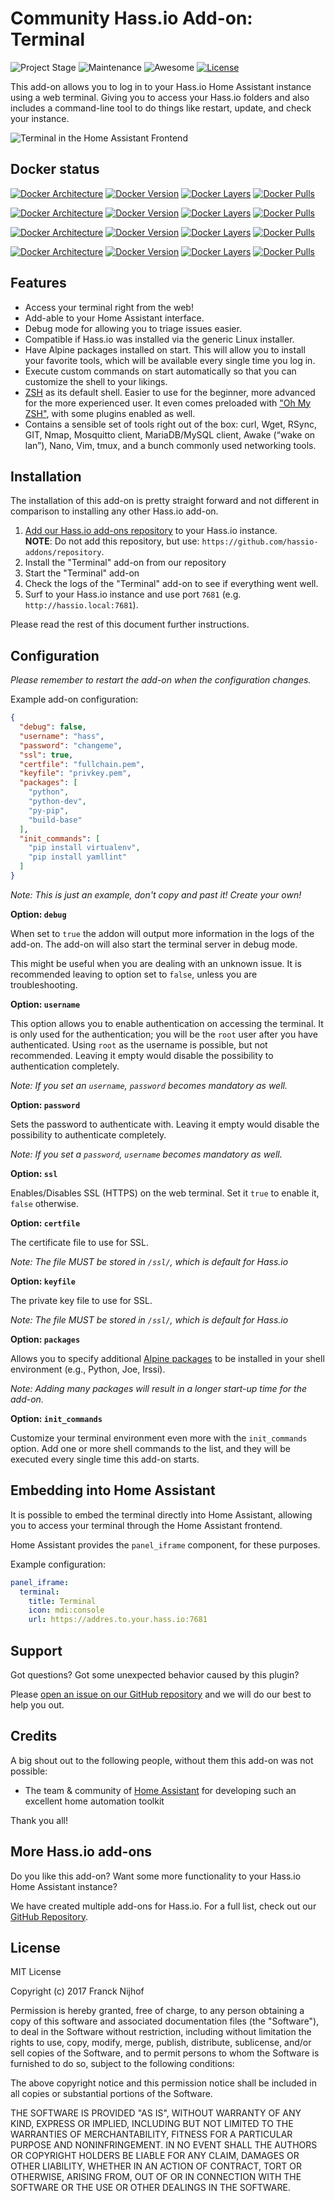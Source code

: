 # Community Hass.io Add-on: Terminal

![Project Stage][project-stage-shield]
![Maintenance][maintenance-shield]
![Awesome][awesome-shield]
[![License][license-shield]](LICENSE.md)

This add-on allows you to log in to your Hass.io Home Assistant instance using
a web terminal. Giving you to access your Hass.io folders and also includes a
command-line tool to do things like restart, update, and check your instance.

![Terminal in the Home Assistant Frontend](images/screenshot.png)

## Docker status

[![Docker Architecture][armhf-arch-shield]][armhf-dockerhub]
[![Docker Version][armhf-version-shield]][armhf-microbadger]
[![Docker Layers][armhf-layers-shield]][armhf-microbadger]
[![Docker Pulls][armhf-pulls-shield]][armhf-dockerhub]

[![Docker Architecture][aarch64-arch-shield]][aarch64-dockerhub]
[![Docker Version][aarch64-version-shield]][aarch64-microbadger]
[![Docker Layers][aarch64-layers-shield]][aarch64-microbadger]
[![Docker Pulls][aarch64-pulls-shield]][aarch64-dockerhub]

[![Docker Architecture][amd64-arch-shield]][amd64-dockerhub]
[![Docker Version][amd64-version-shield]][amd64-microbadger]
[![Docker Layers][amd64-layers-shield]][amd64-microbadger]
[![Docker Pulls][amd64-pulls-shield]][amd64-dockerhub]

[![Docker Architecture][i386-arch-shield]][i386-dockerhub]
[![Docker Version][i386-version-shield]][i386-microbadger]
[![Docker Layers][i386-layers-shield]][i386-microbadger]
[![Docker Pulls][i386-pulls-shield]][i386-dockerhub]

## Features

- Access your terminal right from the web!
- Add-able to your Home Assistant interface.
- Debug mode for allowing you to triage issues easier.
- Compatible if Hass.io was installed via the generic Linux installer.
- Have Alpine packages installed on start. This will allow you to install your
  favorite tools, which will be available every single time you log in.
- Execute custom commands on start automatically so that you can customize the
  shell to your likings.
- [ZSH][zsh] as its default shell. Easier to use for the beginner, more advanced
  for the more experienced user. It even comes preloaded with 
  ["Oh My ZSH"][ohmyzsh], with some plugins enabled as well.
- Contains a sensible set of tools right out of the box: curl, Wget, RSync, GIT,
  Nmap, Mosquitto client, MariaDB/MySQL client, Awake (“wake on lan”), Nano,
  Vim, tmux, and a bunch commonly used networking tools.

## Installation

The installation of this add-on is pretty straight forward and not different in
comparison to installing any other Hass.io add-on.

1. [Add our Hass.io add-ons repository][repository] to your Hass.io instance.  
    **NOTE**: Do not add this repository, but use:
    `https://github.com/hassio-addons/repository`.
2. Install the "Terminal" add-on from our repository
3. Start the "Terminal" add-on
4. Check the logs of the "Terminal" add-on to see if everything went well.
5. Surf to your Hass.io instance and use port `7681` 
    (e.g. `http://hassio.local:7681`).

Please read the rest of this document further instructions.

## Configuration

_Please remember to restart the add-on when the configuration changes._

Example add-on configuration:
```json
{
  "debug": false,
  "username": "hass",
  "password": "changeme",
  "ssl": true,
  "certfile": "fullchain.pem",
  "keyfile": "privkey.pem",
  "packages": [
    "python",
    "python-dev",
    "py-pip",
    "build-base"
  ],
  "init_commands": [
    "pip install virtualenv",
    "pip install yamllint"
  ]
}
```
_*Note*: This is just an example, don't copy and past it! Create your own!_

**Option: `debug`**

When set to `true` the addon will output more information in the logs of the
add-on. The add-on will also start the terminal server in debug mode.

This might be useful when you are dealing with an unknown issue. It is
recommended leaving to option set to `false`, unless you are troubleshooting.

**Option: `username`**

This option allows you to enable authentication on accessing the terminal.
It is only used for the authentication; you will be the `root` user after
you have authenticated. Using `root` as the username is possible, but not
recommended. Leaving it empty would disable the possibility to authentication
completely.

_*Note*: If you set an `username`, `password` becomes mandatory as well._

**Option: `password`**

Sets the password to authenticate with. Leaving it empty would disable the
possibility to authenticate completely.

_*Note*: If you set a `password`, `username` becomes mandatory as well._

**Option: `ssl`**

Enables/Disables SSL (HTTPS) on the web terminal. Set it `true` to enable it,
`false` otherwise.

**Option: `certfile`**

The certificate file to use for SSL.

_*Note*: The file MUST be stored in `/ssl/`, which is default for Hass.io_

**Option: `keyfile`**

The private key file to use for SSL.

_*Note*: The file MUST be stored in `/ssl/`, which is default for Hass.io_

**Option: `packages`**

Allows you to specify additional [Alpine packages][alpine-packages] to be 
installed in your shell environment (e.g., Python, Joe, Irssi).

_*Note*: Adding many packages will result in a longer start-up 
time for the add-on._

**Option: `init_commands`**

Customize your terminal environment even more with the `init_commands` option.
Add one or more shell commands to the list, and they will be executed every
single time this add-on starts. 

## Embedding into Home Assistant

It is possible to embed the terminal directly into Home Assistant, allowing 
you to access your terminal through the Home Assistant frontend.

Home Assistant provides the `panel_iframe` component, for these purposes.

Example configuration:

```yaml
panel_iframe:
  terminal:
    title: Terminal
    icon: mdi:console
    url: https://addres.to.your.hass.io:7681
```

## Support

Got questions? Got some unexpected behavior caused by this plugin?

Please [open an issue on our GitHub repository][issues] and we will do our best
to help you out.

## Credits

A big shout out to the following people, without them this add-on was not 
possible:

- The team & community of [Home Assistant][home-assistant] for developing such
  an excellent home automation toolkit

Thank you all!

## More Hass.io add-ons

Do you like this add-on? Want some more functionality to your Hass.io Home
Assistant instance?

We have created multiple add-ons for Hass.io. For a full list, check out
our [GitHub Repository][repository].

## License

MIT License

Copyright (c) 2017 Franck Nijhof

Permission is hereby granted, free of charge, to any person obtaining a copy
of this software and associated documentation files (the "Software"), to deal
in the Software without restriction, including without limitation the rights
to use, copy, modify, merge, publish, distribute, sublicense, and/or sell
copies of the Software, and to permit persons to whom the Software is
furnished to do so, subject to the following conditions:

The above copyright notice and this permission notice shall be included in all
copies or substantial portions of the Software.

THE SOFTWARE IS PROVIDED "AS IS", WITHOUT WARRANTY OF ANY KIND, EXPRESS OR
IMPLIED, INCLUDING BUT NOT LIMITED TO THE WARRANTIES OF MERCHANTABILITY,
FITNESS FOR A PARTICULAR PURPOSE AND NONINFRINGEMENT. IN NO EVENT SHALL THE
AUTHORS OR COPYRIGHT HOLDERS BE LIABLE FOR ANY CLAIM, DAMAGES OR OTHER
LIABILITY, WHETHER IN AN ACTION OF CONTRACT, TORT OR OTHERWISE, ARISING FROM,
OUT OF OR IN CONNECTION WITH THE SOFTWARE OR THE USE OR OTHER DEALINGS IN THE
SOFTWARE.

[aarch64-arch-shield]: https://img.shields.io/badge/architecture-aarch64-blue.svg
[aarch64-dockerhub]: https://hub.docker.com/r/hassioaddons/terminal-aarch64
[aarch64-layers-shield]: https://images.microbadger.com/badges/image/hassioaddons/terminal-aarch64.svg
[aarch64-microbadger]: https://microbadger.com/images/hassioaddons/terminal-aarch64
[aarch64-pulls-shield]: https://img.shields.io/docker/pulls/hassioaddons/terminal-aarch64.svg
[aarch64-version-shield]: https://images.microbadger.com/badges/version/hassioaddons/terminal-aarch64.svg
[alpine-packages]: https://pkgs.alpinelinux.org/packages
[amd64-arch-shield]: https://img.shields.io/badge/architecture-amd64-blue.svg
[amd64-dockerhub]: https://hub.docker.com/r/hassioaddons/terminal-amd64
[amd64-layers-shield]: https://images.microbadger.com/badges/image/hassioaddons/terminal-amd64.svg
[amd64-microbadger]: https://microbadger.com/images/hassioaddons/terminal-amd64
[amd64-pulls-shield]: https://img.shields.io/docker/pulls/hassioaddons/terminal-amd64.svg
[amd64-version-shield]: https://images.microbadger.com/badges/version/hassioaddons/terminal-amd64.svg
[armhf-arch-shield]: https://img.shields.io/badge/architecture-armhf-blue.svg
[armhf-dockerhub]: https://hub.docker.com/r/hassioaddons/terminal-armhf
[armhf-layers-shield]: https://images.microbadger.com/badges/image/hassioaddons/terminal-armhf.svg
[armhf-microbadger]: https://microbadger.com/images/hassioaddons/terminal-armhf
[armhf-pulls-shield]: https://img.shields.io/docker/pulls/hassioaddons/terminal-armhf.svg
[armhf-version-shield]: https://images.microbadger.com/badges/version/hassioaddons/terminal-armhf.svg
[awesome-shield]: https://img.shields.io/badge/awesome%3F-yes-brightgreen.svg
[home-assistant]: https://home-assistant.io
[i386-arch-shield]: https://img.shields.io/badge/architecture-i386-blue.svg
[i386-dockerhub]: https://hub.docker.com/r/hassioaddons/terminal-i386
[i386-layers-shield]: https://images.microbadger.com/badges/image/hassioaddons/terminal-i386.svg
[i386-microbadger]: https://microbadger.com/images/hassioaddons/terminal-i386
[i386-pulls-shield]: https://img.shields.io/docker/pulls/hassioaddons/terminal-i386.svg
[i386-version-shield]: https://images.microbadger.com/badges/version/hassioaddons/terminal-i386.svg
[issues]: https://github.com/hassio-addons/addon-terminal/issues
[license-shield]: https://img.shields.io/github/license/hassio-addons/addon-terminal.svg
[maintenance-shield]: https://img.shields.io/maintenance/yes/2017.svg
[ohmyzsh]: http://ohmyz.sh/
[project-stage-shield]: https://img.shields.io/badge/Project%20Stage-Development-yellowgreen.svg
[repository]: https://github.com/hassio-addons/repository
[zsh]: https://en.wikipedia.org/wiki/Z_shell
